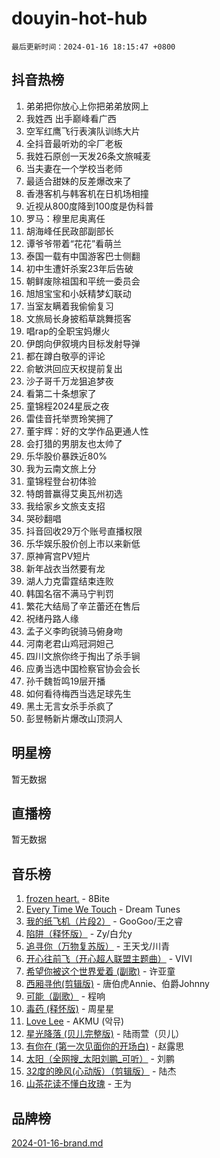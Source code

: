 # douyin-hot-hub

`最后更新时间：2024-01-16 18:15:47 +0800`

## 抖音热榜

1. 弟弟把你放心上你把弟弟放网上
1. 我姓西 出手巅峰看广西
1. 空军红鹰飞行表演队训练大片
1. 全抖音最听劝的伞厂老板
1. 我姓石原创一天发26条文旅喊麦
1. 当夫妻在一个学校当老师
1. 最适合甜妹的反差爆改来了
1. 香港客机与韩客机在日机场相撞
1. 近视从800度降到100度是伪科普
1. 罗马：穆里尼奥离任
1. 胡海峰任民政部副部长
1. 谭爷爷带着“花花”看萌兰
1. 泰国一载有中国游客巴士侧翻
1. 初中生遭奸杀案23年后告破
1. 朝鲜废除祖国和平统一委员会
1. 旭旭宝宝和小妖精梦幻联动
1. 当室友瞒着我偷偷复习
1. 文旅局长身披稻草跳舞揽客
1. 唱rap的全职宝妈爆火
1. 伊朗向伊叙境内目标发射导弹
1. 都在蹲白敬亭的评论
1. 俞敏洪回应天权提前复出
1. 沙子哥千万龙狙追梦夜
1. 看第二十条想家了
1. 童锦程2024星辰之夜
1. 雷佳音托举贾玲笑拥了
1. 董宇辉：好的文学作品更通人性
1. 会打猎的男朋友也太帅了
1. 乐华股价暴跌近80%
1. 我为云南文旅上分
1. 童锦程登台初体验
1. 特朗普赢得艾奥瓦州初选
1. 我给家乡文旅支支招
1. 哭砂翻唱
1. 抖音回收29万个账号直播权限
1. 乐华娱乐股价创上市以来新低
1. 原神宵宫PV短片
1. 新年战衣当然要有龙
1. 湖人力克雷霆结束连败
1. 韩国名宿不满马宁判罚
1. 繁花大结局了辛芷蕾还在售后
1. 祝绪丹路人缘
1. 孟子义李昀锐骑马俯身吻
1. 河南老君山鸡冠洞妲己
1. 四川文旅你终于掏出了杀手锏
1. 应勇当选中国检察官协会会长
1. 孙千魏哲鸣19层开播
1. 如何看待梅西当选足球先生
1. 黑土无言女杀手杀疯了
1. 彭昱畅新片爆改山顶洞人

## 明星榜

暂无数据

## 直播榜

暂无数据

## 音乐榜

1. [frozen heart.](https://sf86-cdn-tos.douyinstatic.com/obj/tos-cn-ve-2774/oIIWJfyjIACZA9zQMtnJ6hQQhFC4vhCupoRBsO) - 8Bite
1. [Every Time We Touch](https://sf3-cdn-tos.douyinstatic.com/obj/tos-cn-ve-2774/ogN6lUKQeBBfEVhIOMikG1CcJjugxk1tztZyhP) - Dream Tunes
1. [我的纸飞机（片段2）](https://sf86-cdn-tos.douyinstatic.com/obj/tos-cn-ve-2774/oM2ZrKcg2CD5AeRB2gkeXOFB1IxAGJdZPazYHf) - GooGoo/王之睿
1. [陷阱（释怀版）](https://sf3-cdn-tos.douyinstatic.com/obj/tos-cn-ve-2774/oE8C21LeZrzKLDFfQYgMzx4GAIHageG5IzayY7) - Zy/白允y
1. [追寻你（万物复苏版）](https://sf86-cdn-tos.douyinstatic.com/obj/tos-cn-ve-2774/oYeAZJsbjIDit9APmBg8u6uDUQnHmoCf3gbo74) - 王天戈/川青
1. [开心往前飞（开心超人联盟主题曲）](https://sf86-cdn-tos.douyinstatic.com/obj/tos-cn-ve-2774/9d8fb7c82cf1421fb93a9fe925275e0a) - VIVI
1. [希望你被这个世界爱着 (副歌)](https://sf3-cdn-tos.douyinstatic.com/obj/tos-cn-ve-2774/oUHCmWQfZlE3QQBKBeD8rCFLpJzPgCpImhsxMt) - 许亚童
1. [西厢寻他(剪辑版)](https://sf6-cdn-tos.douyinstatic.com/obj/tos-cn-ve-2774/oUsAVfAQKlRNxEv5qxvIB8o5qmIWUcXbzJKJhw) - 唐伯虎Annie、伯爵Johnny
1. [可能（副歌）](https://sf3-cdn-tos.douyinstatic.com/obj/tos-cn-ve-2774/cde1731888894259b333569393c2fb51) - 程响
1. [毒药 (释怀版)](https://sf86-cdn-tos.douyinstatic.com/obj/tos-cn-ve-2774/oYILMEAzspdZBIzy4frJNB8ZHPHWAhiwowd4Ad) - 周星星
1. [Love Lee](https://sf86-cdn-tos.douyinstatic.com/obj/tos-cn-ve-2774/o05GbkJGbCBTdDnMtB0fwOYgkeZp23vrWQDQBS) - AKMU (악뮤)
1. [星光降落 (贝儿完整版)](https://sf3-cdn-tos.douyinstatic.com/obj/tos-cn-ve-2774/okwB9hAwyAtsFFkFBzAX1hOOfQuIoMNs0W2Mwr) - 陆雨萱（贝儿）
1. [有你在 (第一次见面你的开场白)](https://sf3-cdn-tos.douyinstatic.com/obj/tos-cn-ve-2774/oAthrQ3ClJBfI57uBoFEgNDYtNCZ0TSYQQfxQ0) - 赵露思
1. [太阳（全网搜_太阳刘鹏_可听）](https://sf6-cdn-tos.douyinstatic.com/obj/tos-cn-ve-2774/ogWbyIQnlBFImVbeDocRdCIYtBHlbJXgfZMvgz) - 刘鹏
1. [32度的晚风(心动版）（剪辑版）](https://sf86-cdn-tos.douyinstatic.com/obj/tos-cn-ve-2774/owNyabsyWdzUulxhoJfK8IBXgp0UMQAHpvGh2B) - 陆杰
1. [山茶花读不懂白玫瑰](https://sf86-cdn-tos.douyinstatic.com/obj/tos-cn-ve-2774/osfn8B7DktrRHEPJgPCfDbw7QDQEkwC16BxZg9) - 王为

## 品牌榜

[2024-01-16-brand.md](2024-01-16-brand.md)
